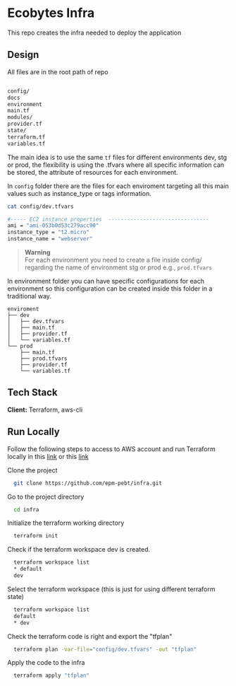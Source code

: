 # Ecobytes Infra

This repo creates the infra needed to deploy the application

## Design

All files are in the root path of repo

```bash

config/
docs
environment
main.tf
modules/
provider.tf
state/
terraform.tf
variables.tf
```

The main idea is to use the same `tf` files for different environments dev, stg or prod, the flexibility is using the <env>.tfvars where all specific information can be stored, the attribute of resources for each environment. 

In `config` folder there are the files for each enviroment targeting all this main values such as instance_type or tags information.


```bash
cat config/dev.tfvars

#----- EC2 instance properties  --------------------------------
ami = "ami-053b0d53c279acc90"
instance_type = "t2.micro"
instance_name = "webserver"
```

> **Warning**  
> For each environment you need to create a file inside config/ regarding the name of 
> environment stg or prod e.g., `prod.tfvars`

In environment folder you can have specific configurations for each environment so this configuration can be created inside this folder in a traditional way. 

```
enviroment
├── dev
│   ├── dev.tfvars
│   ├── main.tf
│   ├── provider.tf
│   └── variables.tf
└── prod
    ├── main.tf
    ├── prod.tfvars
    ├── provider.tf
    └── variables.tf
```



    
## Tech Stack

**Client:** Terraform, aws-cli

## Run Locally

Follow the following steps to access to AWS account and run Terraform locally in this [link](https://docs.aws.amazon.com/cli/latest/userguide/cli-configure-envvars.html)
or this [link](https://docs.aws.amazon.com/cli/latest/userguide/cli-configure-files.html) 

Clone the project

```bash
  git clone https://github.com/epm-pebt/infra.git
```

Go to the project directory

```bash
  cd infra
```

Initialize the terraform working directory 

```bash
  terraform init 
```

Check if the terraform workspace dev is created. 

```bash
  terraform workspace list
  * default
  dev
```

Select the terraform workspace (this is just for using different terraform state)

```bash
  terraform workspace list
  default
  * dev
```

Check the terraform code is right and export the "tfplan" 

```bash
  terraform plan -var-file="config/dev.tfvars" -out "tfplan"
```

Apply the code to the infra

```bash
  terraform apply "tfplan"
```
